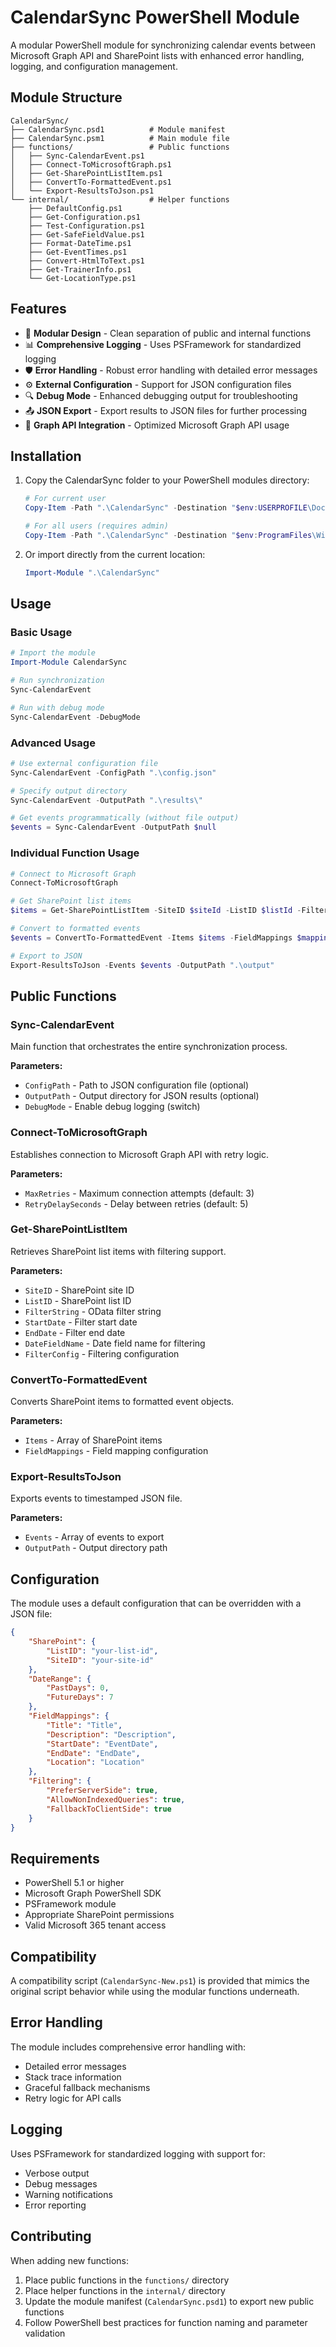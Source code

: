 # CalendarSync PowerShell Module

A modular PowerShell module for synchronizing calendar events between Microsoft Graph API and SharePoint lists with
enhanced error handling, logging, and configuration management.

## Module Structure

```
CalendarSync/
├── CalendarSync.psd1          # Module manifest
├── CalendarSync.psm1          # Main module file
├── functions/                 # Public functions
│   ├── Sync-CalendarEvent.ps1
│   ├── Connect-ToMicrosoftGraph.ps1
│   ├── Get-SharePointListItem.ps1
│   ├── ConvertTo-FormattedEvent.ps1
│   └── Export-ResultsToJson.ps1
└── internal/                  # Helper functions
    ├── DefaultConfig.ps1
    ├── Get-Configuration.ps1
    ├── Test-Configuration.ps1
    ├── Get-SafeFieldValue.ps1
    ├── Format-DateTime.ps1
    ├── Get-EventTimes.ps1
    ├── Convert-HtmlToText.ps1
    ├── Get-TrainerInfo.ps1
    └── Get-LocationType.ps1
```

## Features

- 🔧 **Modular Design** - Clean separation of public and internal functions
- 📊 **Comprehensive Logging** - Uses PSFramework for standardized logging
- 🛡️ **Error Handling** - Robust error handling with detailed error messages
- ⚙️ **External Configuration** - Support for JSON configuration files
- 🔍 **Debug Mode** - Enhanced debugging output for troubleshooting
- 📤 **JSON Export** - Export results to JSON files for further processing
- 🔌 **Graph API Integration** - Optimized Microsoft Graph API usage

## Installation

1. Copy the CalendarSync folder to your PowerShell modules directory:

   ```powershell
   # For current user
   Copy-Item -Path ".\CalendarSync" -Destination "$env:USERPROFILE\Documents\WindowsPowerShell\Modules\" -Recurse
   
   # For all users (requires admin)
   Copy-Item -Path ".\CalendarSync" -Destination "$env:ProgramFiles\WindowsPowerShell\Modules\" -Recurse
   ```

2. Or import directly from the current location:

   ```powershell
   Import-Module ".\CalendarSync"
   ```

## Usage

### Basic Usage

```powershell
# Import the module
Import-Module CalendarSync

# Run synchronization
Sync-CalendarEvent

# Run with debug mode
Sync-CalendarEvent -DebugMode
```

### Advanced Usage

```powershell
# Use external configuration file
Sync-CalendarEvent -ConfigPath ".\config.json"

# Specify output directory
Sync-CalendarEvent -OutputPath ".\results\"

# Get events programmatically (without file output)
$events = Sync-CalendarEvent -OutputPath $null
```

### Individual Function Usage

```powershell
# Connect to Microsoft Graph
Connect-ToMicrosoftGraph

# Get SharePoint list items
$items = Get-SharePointListItem -SiteID $siteId -ListID $listId -FilterString $filter

# Convert to formatted events
$events = ConvertTo-FormattedEvent -Items $items -FieldMappings $mappings

# Export to JSON
Export-ResultsToJson -Events $events -OutputPath ".\output"
```

## Public Functions

### Sync-CalendarEvent

Main function that orchestrates the entire synchronization process.

**Parameters:**

- `ConfigPath` - Path to JSON configuration file (optional)
- `OutputPath` - Output directory for JSON results (optional)
- `DebugMode` - Enable debug logging (switch)

### Connect-ToMicrosoftGraph

Establishes connection to Microsoft Graph API with retry logic.

**Parameters:**

- `MaxRetries` - Maximum connection attempts (default: 3)
- `RetryDelaySeconds` - Delay between retries (default: 5)

### Get-SharePointListItem

Retrieves SharePoint list items with filtering support.

**Parameters:**

- `SiteID` - SharePoint site ID
- `ListID` - SharePoint list ID
- `FilterString` - OData filter string
- `StartDate` - Filter start date
- `EndDate` - Filter end date
- `DateFieldName` - Date field name for filtering
- `FilterConfig` - Filtering configuration

### ConvertTo-FormattedEvent

Converts SharePoint items to formatted event objects.

**Parameters:**

- `Items` - Array of SharePoint items
- `FieldMappings` - Field mapping configuration

### Export-ResultsToJson

Exports events to timestamped JSON file.

**Parameters:**

- `Events` - Array of events to export
- `OutputPath` - Output directory path

## Configuration

The module uses a default configuration that can be overridden with a JSON file:

```json
{
    "SharePoint": {
        "ListID": "your-list-id",
        "SiteID": "your-site-id"
    },
    "DateRange": {
        "PastDays": 0,
        "FutureDays": 7
    },
    "FieldMappings": {
        "Title": "Title",
        "Description": "Description",
        "StartDate": "EventDate",
        "EndDate": "EndDate",
        "Location": "Location"
    },
    "Filtering": {
        "PreferServerSide": true,
        "AllowNonIndexedQueries": true,
        "FallbackToClientSide": true
    }
}
```

## Requirements

- PowerShell 5.1 or higher
- Microsoft Graph PowerShell SDK
- PSFramework module
- Appropriate SharePoint permissions
- Valid Microsoft 365 tenant access

## Compatibility

A compatibility script (`CalendarSync-New.ps1`) is provided that mimics the original script behavior while using the
modular functions underneath.

## Error Handling

The module includes comprehensive error handling with:

- Detailed error messages
- Stack trace information
- Graceful fallback mechanisms
- Retry logic for API calls

## Logging

Uses PSFramework for standardized logging with support for:

- Verbose output
- Debug messages
- Warning notifications
- Error reporting

## Contributing

When adding new functions:

1. Place public functions in the `functions/` directory
2. Place helper functions in the `internal/` directory
3. Update the module manifest (`CalendarSync.psd1`) to export new public functions
4. Follow PowerShell best practices for function naming and parameter validation
